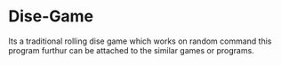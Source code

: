 # Dise-Game
Its a traditional rolling dise game which works on random command
this program furthur can be attached to the similar games or programs. 
